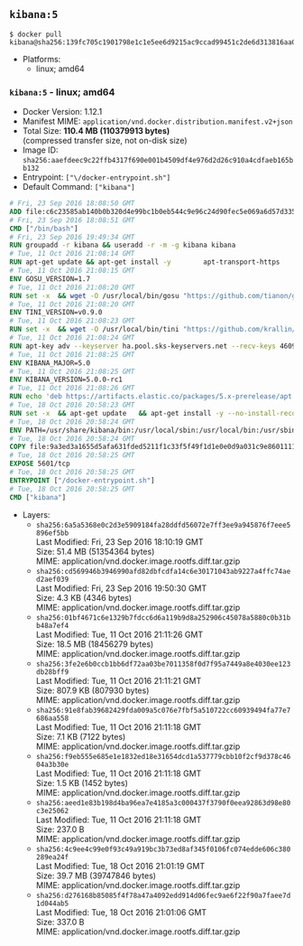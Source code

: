 ## `kibana:5`

```console
$ docker pull kibana@sha256:139fc705c1901798e1c1e5ee6d9215ac9ccad99451c2de6d313816aa030a4951
```

-	Platforms:
	-	linux; amd64

### `kibana:5` - linux; amd64

-	Docker Version: 1.12.1
-	Manifest MIME: `application/vnd.docker.distribution.manifest.v2+json`
-	Total Size: **110.4 MB (110379913 bytes)**  
	(compressed transfer size, not on-disk size)
-	Image ID: `sha256:aaefdeec9c22ffb4317f690e001b4509df4e976d2d26c910a4cdfaeb165bb132`
-	Entrypoint: `["\/docker-entrypoint.sh"]`
-	Default Command: `["kibana"]`

```dockerfile
# Fri, 23 Sep 2016 18:08:50 GMT
ADD file:c6c23585ab140b0b320d4e99bc1b0eb544c9e96c24d90fec5e069a6d57d335ca in / 
# Fri, 23 Sep 2016 18:08:51 GMT
CMD ["/bin/bash"]
# Fri, 23 Sep 2016 19:49:34 GMT
RUN groupadd -r kibana && useradd -r -m -g kibana kibana
# Tue, 11 Oct 2016 21:08:14 GMT
RUN apt-get update && apt-get install -y 		apt-transport-https 		ca-certificates 		wget 	--no-install-recommends && rm -rf /var/lib/apt/lists/*
# Tue, 11 Oct 2016 21:08:15 GMT
ENV GOSU_VERSION=1.7
# Tue, 11 Oct 2016 21:08:20 GMT
RUN set -x 	&& wget -O /usr/local/bin/gosu "https://github.com/tianon/gosu/releases/download/$GOSU_VERSION/gosu-$(dpkg --print-architecture)" 	&& wget -O /usr/local/bin/gosu.asc "https://github.com/tianon/gosu/releases/download/$GOSU_VERSION/gosu-$(dpkg --print-architecture).asc" 	&& export GNUPGHOME="$(mktemp -d)" 	&& gpg --keyserver ha.pool.sks-keyservers.net --recv-keys B42F6819007F00F88E364FD4036A9C25BF357DD4 	&& gpg --batch --verify /usr/local/bin/gosu.asc /usr/local/bin/gosu 	&& rm -r "$GNUPGHOME" /usr/local/bin/gosu.asc 	&& chmod +x /usr/local/bin/gosu 	&& gosu nobody true
# Tue, 11 Oct 2016 21:08:20 GMT
ENV TINI_VERSION=v0.9.0
# Tue, 11 Oct 2016 21:08:23 GMT
RUN set -x 	&& wget -O /usr/local/bin/tini "https://github.com/krallin/tini/releases/download/$TINI_VERSION/tini" 	&& wget -O /usr/local/bin/tini.asc "https://github.com/krallin/tini/releases/download/$TINI_VERSION/tini.asc" 	&& export GNUPGHOME="$(mktemp -d)" 	&& gpg --keyserver ha.pool.sks-keyservers.net --recv-keys 6380DC428747F6C393FEACA59A84159D7001A4E5 	&& gpg --batch --verify /usr/local/bin/tini.asc /usr/local/bin/tini 	&& rm -r "$GNUPGHOME" /usr/local/bin/tini.asc 	&& chmod +x /usr/local/bin/tini 	&& tini -h
# Tue, 11 Oct 2016 21:08:24 GMT
RUN apt-key adv --keyserver ha.pool.sks-keyservers.net --recv-keys 46095ACC8548582C1A2699A9D27D666CD88E42B4
# Tue, 11 Oct 2016 21:08:25 GMT
ENV KIBANA_MAJOR=5.0
# Tue, 11 Oct 2016 21:08:25 GMT
ENV KIBANA_VERSION=5.0.0-rc1
# Tue, 11 Oct 2016 21:08:26 GMT
RUN echo 'deb https://artifacts.elastic.co/packages/5.x-prerelease/apt stable main' > /etc/apt/sources.list.d/kibana.list
# Tue, 18 Oct 2016 20:58:23 GMT
RUN set -x 	&& apt-get update 	&& apt-get install -y --no-install-recommends kibana=$KIBANA_VERSION 	&& rm -rf /var/lib/apt/lists/* 		&& sed -ri "s!^(\#\s*)?(server\.host:).*!\2 '0.0.0.0'!" /etc/kibana/kibana.yml 	&& grep -q "^server\.host: '0.0.0.0'\$" /etc/kibana/kibana.yml 		&& sed -ri "s!^(\#\s*)?(elasticsearch\.url:).*!\2 'http://elasticsearch:9200'!" /etc/kibana/kibana.yml 	&& grep -q "^elasticsearch\.url: 'http://elasticsearch:9200'\$" /etc/kibana/kibana.yml
# Tue, 18 Oct 2016 20:58:24 GMT
ENV PATH=/usr/share/kibana/bin:/usr/local/sbin:/usr/local/bin:/usr/sbin:/usr/bin:/sbin:/bin
# Tue, 18 Oct 2016 20:58:24 GMT
COPY file:9a3ed3a1655d5afa631fded5211f1c33f5f49f1d1e0e0d9a031c9e8601111f05 in / 
# Tue, 18 Oct 2016 20:58:25 GMT
EXPOSE 5601/tcp
# Tue, 18 Oct 2016 20:58:25 GMT
ENTRYPOINT ["/docker-entrypoint.sh"]
# Tue, 18 Oct 2016 20:58:25 GMT
CMD ["kibana"]
```

-	Layers:
	-	`sha256:6a5a5368e0c2d3e5909184fa28ddfd56072e7ff3ee9a945876f7eee5896ef5bb`  
		Last Modified: Fri, 23 Sep 2016 18:10:19 GMT  
		Size: 51.4 MB (51354364 bytes)  
		MIME: application/vnd.docker.image.rootfs.diff.tar.gzip
	-	`sha256:cd569946b3946990afd82dbfcdfa14c6e30171043ab9227a4ffc74aed2aef039`  
		Last Modified: Fri, 23 Sep 2016 19:50:30 GMT  
		Size: 4.3 KB (4346 bytes)  
		MIME: application/vnd.docker.image.rootfs.diff.tar.gzip
	-	`sha256:01bf4671c6e1329b7fdcc6d6a119b9d8a252906c45078a5880c0b31bb48a7ef4`  
		Last Modified: Tue, 11 Oct 2016 21:11:26 GMT  
		Size: 18.5 MB (18456279 bytes)  
		MIME: application/vnd.docker.image.rootfs.diff.tar.gzip
	-	`sha256:3fe2e6b0ccb1bb6df72aa03be7011358f0d7f95a7449a8e4030ee123db28bff9`  
		Last Modified: Tue, 11 Oct 2016 21:11:21 GMT  
		Size: 807.9 KB (807930 bytes)  
		MIME: application/vnd.docker.image.rootfs.diff.tar.gzip
	-	`sha256:91e8fab39682429fda009a5c076e7fbf5a510722cc60939494fa77e7686aa558`  
		Last Modified: Tue, 11 Oct 2016 21:11:18 GMT  
		Size: 7.1 KB (7122 bytes)  
		MIME: application/vnd.docker.image.rootfs.diff.tar.gzip
	-	`sha256:f9eb555e685e1e1832ed18e31654dcd1a537779cbb10f2cf9d378c4604a3b30e`  
		Last Modified: Tue, 11 Oct 2016 21:11:18 GMT  
		Size: 1.5 KB (1452 bytes)  
		MIME: application/vnd.docker.image.rootfs.diff.tar.gzip
	-	`sha256:aeed1e83b198d4ba96ea7e4185a3c000437f3790f0eea92863d98e80c3e25062`  
		Last Modified: Tue, 11 Oct 2016 21:11:18 GMT  
		Size: 237.0 B  
		MIME: application/vnd.docker.image.rootfs.diff.tar.gzip
	-	`sha256:4c9ee4c99e0f93c49a919bc3b73ed8af345f0106fc074edde606c380289ea24f`  
		Last Modified: Tue, 18 Oct 2016 21:01:19 GMT  
		Size: 39.7 MB (39747846 bytes)  
		MIME: application/vnd.docker.image.rootfs.diff.tar.gzip
	-	`sha256:d276168b85085f4f78a47a4092edd914d06fec9ae6f22f90a7faee7d1d044ab5`  
		Last Modified: Tue, 18 Oct 2016 21:01:06 GMT  
		Size: 337.0 B  
		MIME: application/vnd.docker.image.rootfs.diff.tar.gzip
